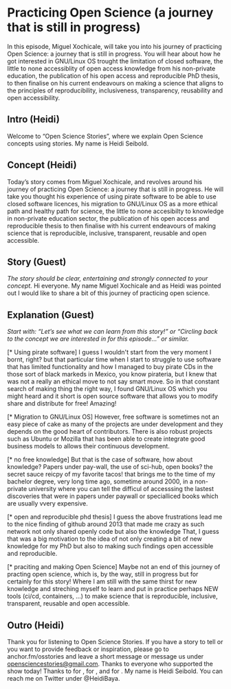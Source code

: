 # Practicing Open Science (a journey that is still in progress)
In this episode, Miguel Xochicale, will take you into his journey of practicing Open Science: a journey that is still in progress. 
You will hear about how he got interested in GNU/Linux OS trought the limitation of closed software, 
the little to none accessiblity of open access knowledge from his non-private education,
the publication of his open access and reproducible PhD thesis,
to then finalise on his current endeavours on making a science that aligns to the principles of 
reproducibility, inclusiveness, transparency, reusability and open accessibility.

## Intro (Heidi)
Welcome to “Open Science Stories”, where we explain Open Science concepts using stories. My name is Heidi Seibold.

## Concept (Heidi)
Today’s story comes from Miguel Xochicale, and revolves around his journey of practicing Open Science: a journey that is still in progress.
He will take you thought his experience of using pirate software to be able to use closed software licences, 
his migration to GNU/Linux OS as a more ethical path and healthy path for science, 
the little to none accesibilty to knowledge in non-private education sector,
the publication of his open access and reproducible thesis 
to then finalise with his current endeavours 
of making science that is reproducible, inclusive, transparent, reusable and open accessible.

## Story (Guest)
_The story should be clear, entertaining and strongly connected to your concept._
Hi everyone. My name Miguel Xochicale and as Heidi was pointed out I would like to share a bit of this journey of practicing open science.

## Explanation (Guest)
_<explanation>
Start with: “Let’s see what we can learn from this story!” or “Circling back to the concept we are interested in for this episode…” or similar._

[* Using pirate software]
I guess I wouldn't start from the very moment I bornt, right?  but that particular time when I start to struggle to use software 
that has limited functionality and how I managed to buy pirate CDs in the those sort of black markeds in Mexico, you know pirateria, 
but I knew that was not a really an ethical move to not say smart move.
So in that constant search of making thing the right way, I found GNU/Linux OS which you might heard and 
it short is open source software that allows you to modify share and distribute for free! Amazing!

[* Migration to GNU/Linux OS]
However, free software is sometimes not an easy piece of cake as many of the projects are under development and they depends on the good heart of contributors. There is also robust projects such as Ubuntu or Mozilla that has been able to create integrate good business models to allows their continuous development. 

[*  no free knowledge]
But that is the case of software, how about knowledge? Papers under pay-wall, the use of sci-hub, open books? the secret sauce reicpy of my favorite tacos! 
that brings me to the time of my  bachelor degree, very long time ago, sometime around 2000, in a non-private university
where you can tell the difficul of accesssing  the lastest discoveries that were in papers under paywall or 
specialliced books which are usually vvery expensive.
 
[* open and reproducible phd thesis]
I guess the above frustrations lead me to the nice finding of github around 2013 
that made me crazy as such network not only shared openly code but also the knowledge 
That, I guess that was a big motivation to the idea of not only creating a bit of new knowledge for my PhD 
but also to making such findings open accessible and reproducible. 

[* praciting and making Open Science]
Maybe not an end of this journey of practing open science, which is, by the way, still in progress 
but for certainly for this story!
Where I am still with the same thirst for new knowledge and streching myself to learn and put in 
practice perhaps NEW tools (ci/cd, containers, ...) 
to make science that is reproducible, inclusive, transparent, reusable and open accessible.

## Outro (Heidi)
Thank you for listening to Open Science Stories. If you have a story to tell or you want to provide feedback or inspiration, please go to anchor.fm/osstories and leave a short message or message us under opensciencestories@gmail.com.
Thanks to everyone who supported the show today! Thanks to <name> for <action>, <name> for <action>, and <name> for <action>. 
My name is Heidi Seibold. You can reach me on Twitter under @HeidiBaya.

